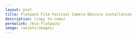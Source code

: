 ```yaml
---
layout: post
title: Flatpack Film Festival Camera Obscura installation
description: (copy to come)
permalink: /bco-flatpack/
image: /assets/images/
---
```

